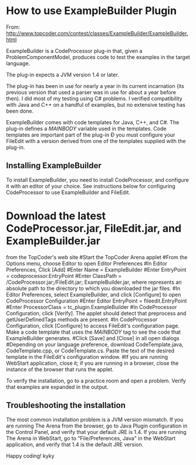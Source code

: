 How to use ExampleBuilder Plugin
=================================

From: http://www.topcoder.com/contest/classes/ExampleBuilder/ExampleBuilder.html

ExampleBuilder is a CodeProcessor plug-in that, given a ProblemComponentModel, 
produces code to test the examples in the target language.

The plug-in expects a JVM version 1.4 or later.

The plug-in has been in use for nearly a year in its current incarnation (its 
previous version that used a parser was in use for about a year before then). 
I did most of my testing using C# problems. I verified compatibility with Java 
and C++ on a handful of examples, but no extensive testing has been done.

ExampleBuilder comes with code templates for Java, C++, and C#. The plug-in 
defines a $MAINBODY$ variable used in the templates. Code templates are 
important part of the plug-in Ð you must configure your FileEdit with a version 
derived from one of the templates supplied with the plug-in.

Installing ExampleBuilder
------------------------------

To install ExampleBuilder, you need to install CodeProcessor, and configure it
with an editor of your choice. See instructions below for configuring
CodeProcessor to use ExampleBuilder and FileEdit.

# Download the latest CodeProcessor.jar, FileEdit.jar, and ExampleBuilder.jar
from the TopCoder's web site
#Start the TopCoder Arena applet
#From the Options menu, choose Editor to open Editor Preferences
#In Editor Preferences, Click [Add]
#Enter Name = ExampleBuilder
#Enter EntryPoint = codeprocessor.EntryPoint
#Enter ClassPath =
<download>/CodeProcessor.jar;<download>/FileEdit.jar;<download>
ExampleBuilder.jar, where <download> represents an absolute path to the
directory to which you downloaded the jar files.
#In Editor Preferences, select ExampleBuilder, and click [Configure] to open
CodeProcessor Configuration
#Enter Editor EntryPoint = fileedit.EntryPoint
#Enter ProcessorClass = tc_plugin.ExampleBuilder
#In CodeProcessor Configuration, click [Verify]. The applet should detect that
preprocess and getUserDefinedTags methods are present.
#In CodeProcessor Configuration, click [Configure] to access FileEdit's
configuration page. Make a code template that uses the $MAINBODY$ tag to see the
code that ExampleBuilder generates.
#Click [Save] and [Close] in all open dialogs
#Depending on your language preference, download CodeTemplate.java,
CodeTemplate.cpp, or CodeTemplate.cs. Paste the text of the desired template in
the FileEdit's configuration window.
#If you are running WebStart application, close it; if you are running in a
browser, close the instance of the browser that runs the applet.


To verify the installation, go to a practice room and open a problem. Verify
that examples are expanded in the output.

Troubleshooting the installation
-------------------------------------
The most common installation problem is a JVM version mismatch. If you are
running The Arena from the browser, go to Java Plugin configuration in the
Control Panel, and verify that your default JRE is 1.4. If you are running The
Arena in WebStart, go to "File/Preferences, Java" in the WebStart application,
and verify that 1.4 is the default JRE version.

Happy coding!
kyky

